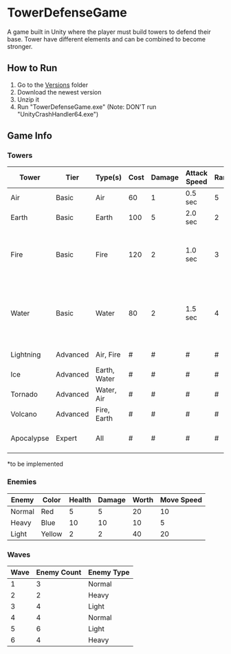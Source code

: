 # TowerDefenseGame
A game built in Unity where the player must build towers to defend their base. Tower have different elements and can be combined to become stronger.

## How to Run
1. Go to the [Versions](Versions) folder
2. Download the newest version
3. Unzip it
4. Run "TowerDefenseGame.exe" (Note: DON'T run "UnityCrashHandler64.exe")

## Game Info
### Towers
Tower       | Tier     | Type(s)      | Cost | Damage | Attack Speed | Range | # of Targets | Notes
----------- | -------- | ------------ | ---- | ------ | ------------ | ----- | ------------ | -----
Air         | Basic    | Air          | 60   | 1      | 0.5 sec      | 5     | 1            | Fast Attacks
Earth       | Basic    | Earth        | 100  | 5      | 2.0 sec      | 2     | 2*           | Multishot*
Fire        | Basic    | Fire         | 120  | 2      | 1.0 sec      | 3     | 1            | Attack Modifier, Burn: Deals 1 dps for 2 sec
Water       | Basic    | Water        | 80   | 2      | 1.5 sec      | 4     | 1            | Attack Modifier, Gush: Slows enemies by 25% for 2 sec
Lightning   | Advanced | Air, Fire    | #    | #      | #            | #     | 1            | To be designed
Ice         | Advanced | Earth, Water | #    | #      | #            | #     | 3*           | To be designed
Tornado     | Advanced | Water, Air   | #    | #      | #            | #     | 1            | To be designed
Volcano     | Advanced | Fire, Earth  | #    | #      | #            | #     | 5*           | To be designed
Apocalypse  | Expert   | All          | #    | #      | #            | #     | #            | Not created yet

\*to be implemented

### Enemies
Enemy  | Color  | Health | Damage | Worth | Move Speed
-------| ------ | ------ | ------ | ----- | ----------
Normal | Red    | 5      | 5      | 20    | 10
Heavy  | Blue   | 10     | 10     | 10    | 5
Light  | Yellow | 2      | 2      | 40    | 20

### Waves
Wave | Enemy Count | Enemy Type
---- | ----------- | ------
1    | 3           | Normal
2    | 2           | Heavy
3    | 4           | Light
4    | 4           | Normal
5    | 6           | Light
6    | 4           | Heavy
